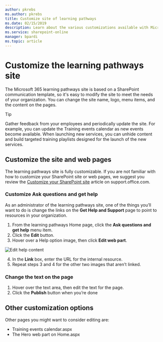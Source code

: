 ```yaml
---
author: pkrebs
ms.author: pkrebs
title: Customize site of learning pathways
ms.date: 02/15/2019
description: Learn about the various customizations available with Microsoft 365 learning pathways
ms.service: sharepoint-online
manager: bpardi
ms.topic: article
---
```


# Customize the learning pathways site

The Microsoft 365 learning pathways site is based on a SharePoint communication template, so it's easy to modify the site to meet the needs of your organization. You can change the site name, logo, menu items, and the content on the pages. 

> [!TIP]
> Gather feedback from your employees and periodically update the site. For example, you can update the Training events calendar as new events become available. When launching new services, you can unhide content and build targeted training playlists designed for the launch of the new services. 

## Customize the site and web pages

The learning pathways site is fully customizable. If you are not familiar with how to customize your SharePoint site or web pages, we suggest you review the [Customize your SharePoint site](https://support.office.com/article/customize-your-sharepoint-site-320b43e5-b047-4fda-8381-f61e8ac7f59b) article on support.office.com. 

### Customize Ask questions and get help

As an administrator of the learning pathways site, one of the things you’ll want to do is change the links on the **Get Help and Support** page to point to resources in your organization. 

1.	From the learning pathways Home page, click the **Ask questions and get help** menu item.
2.	Click the **Edit** button.
3.	Hover over a Help option image, then click **Edit web part**.

![Edit help content](media/cg-edithelp.png)

4.	In the **Link** box, enter the URL for the internal resource. 
5.	Repeat steps 3 and 4 for the other two images that aren’t linked.

### Change the text on the page

1. Hover over the text area, then edit the text for the page. 
2. Click the **Publish** button when you’re done

## Other customization options
Other pages you might want to consider editing are:

- Training events calendar.aspx
- The Hero web part on Home.aspx

